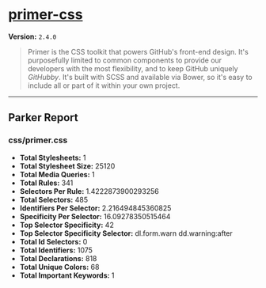# [primer-css]( http://primercss.io )

**Version:** `2.4.0`

> Primer is the CSS toolkit that powers GitHub's front-end design. It's purposefully limited to common components to provide our developers with the most flexibility, and to keep GitHub uniquely *GitHubby*. It's built with SCSS and available via Bower, so it's easy to include all or part of it within your own project.

* * *

## Parker Report

### css/primer.css

- **Total Stylesheets:** 1
- **Total Stylesheet Size:** 25120
- **Total Media Queries:** 1
- **Total Rules:** 341
- **Selectors Per Rule:** 1.4222873900293256
- **Total Selectors:** 485
- **Identifiers Per Selector:** 2.216494845360825
- **Specificity Per Selector:** 16.09278350515464
- **Top Selector Specificity:** 42
- **Top Selector Specificity Selector:** dl.form.warn dd.warning:after
- **Total Id Selectors:** 0
- **Total Identifiers:** 1075
- **Total Declarations:** 818
- **Total Unique Colors:** 68
- **Total Important Keywords:** 1
